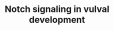 ---
annotations:
- type: Pathway Ontology
  value: Notch signaling pathway
authors:
- Kyook
- MaintBot
- Eweitz
- RaatsS
description: ''
last-edited: 2021-05-27
organisms:
- Caenorhabditis elegans
redirect_from:
- /index.php/Pathway:WP2220
- /instance/WP2220
schema-jsonld:
- '@context': https://schema.org/
  '@id': https://wikipathways.github.io/pathways/WP2220.html
  '@type': Dataset
  creator:
    '@type': Organization
    name: WikiPathways
  description: ''
  keywords:
  - LAG-1
  - ark-1
  - DSL-1
  - lst-1
  - lst-3
  - lip-1
  - LIN-12
  - LAG-2
  - lst-4
  - APX-1
  - lst-2
  license: CC0
  name: Notch signaling in vulval development
seo: CreativeWork
title: Notch signaling in vulval development
wpid: WP2220
---